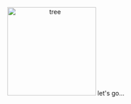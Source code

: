 <p align="center">
 <img src="https://i.ibb.co/zWRVgQMb/tree.gif" alt="tree" border="0" width="200">
 <span>let's go...</span>
</P>

